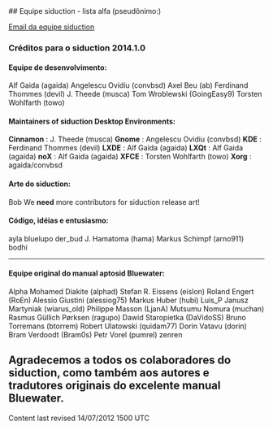 <div id="main-page"></div>
<div class="divider" id="cred-team"></div>
## Equipe siduction - lista alfa (pseudônimo:)

 [Email da equipe siduction](http://siduction.org/index.php?module=formicula&amp;cid=1) 

### Créditos para o siduction 2014.1.0

#### Equipe de desenvolvimento:

Alf Gaida (agaida)
Angelescu Ovidiu (convbsd)
Axel Beu (ab)
Ferdinand Thommes (devil)
J. Theede (musca)
Tom Wroblewski (GoingEasy9)
Torsten Wohlfarth (towo)
#### Maintainers of siduction Desktop Environments:

 **Cinnamon** : J. Theede (musca)
 **Gnome** : Angelescu Ovidiu (convbsd)
 **KDE** : Ferdinand Thommes (devil)
 **LXDE** : Alf Gaida (agaida)
 **LXQt** : Alf Gaida (agaida)
 **noX** : Alf Gaida (agaida)
 **XFCE** : Torsten Wohlfarth (towo)
 **Xorg** : agaida/convbsd
#### Arte do siduction:

Bob
We  **need**  more contributors for siduction release art!
#### Código, idéias e entusiasmo: 

ayla
bluelupo
der_bud
J. Hamatoma (hama)
Markus Schimpf (arno911)
bodhi
_________________________________________________________________

#### Equipe original do manual aptosid Bluewater:

Alpha Mohamed Diakite (alphad)
Stefan R. Eissens (eislon)
Roland Engert (RoEn)
Alessio Giustini (alessiog75)
Markus Huber (hubi)
Luis_P
Janusz Martyniak (wiarus_old)
Philippe Masson (LjanA)
Mutsumu Nomura (muchan)
Rasmus Güllich Pørksen (ragupo)
Dawid Staropietka (DaVidoSS)
Bruno Torremans (btorrem)
Robert Ulatowski (quidam77)
Dorin Vatavu (dorin)
Bram Verdoodt (Bram0s)
Petr Vorel (pumrel)
zenren
## Agradecemos a todos os colaboradores do siduction, como também aos autores e tradutores originais do excelente manual Bluewater.

<div id="rev">Content last revised 14/07/2012 1500 UTC</div>
